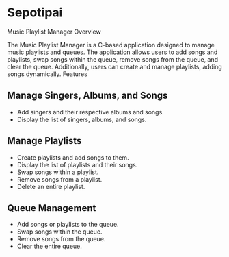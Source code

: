 # Sepotipai

Music Playlist Manager
Overview

The Music Playlist Manager is a C-based application designed to manage music playlists and queues. The application allows users to add songs and playlists, swap songs within the queue, remove songs from the queue, and clear the queue. Additionally, users can create and manage playlists, adding songs dynamically.
Features

## Manage Singers, Albums, and Songs
- Add singers and their respective albums and songs.
- Display the list of singers, albums, and songs.

    
## Manage Playlists
- Create playlists and add songs to them.
- Display the list of playlists and their songs.
- Swap songs within a playlist.
- Remove songs from a playlist.
- Delete an entire playlist.

## Queue Management
- Add songs or playlists to the queue.
- Swap songs within the queue.
- Remove songs from the queue.
- Clear the entire queue.